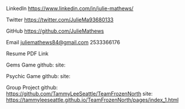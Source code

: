 LinkedIn
    https://www.linkedin.com/in/julie-mathews/

Twitter
    https://twitter.com/JulieMa93680133

GitHub
    https://github.com/JulieMathews

Email
    juliemathews84@gmail.com
    2533366176

Resume PDF Link

Gems Game
    github: 
    site: 

Psychic Game
    github:
    site:

Group Project
    github: https://github.com/TammyLeeSeattle/TeamFrozenNorth
    site: https://tammyleeseattle.github.io/TeamFrozenNorth/pages/index_1.html

